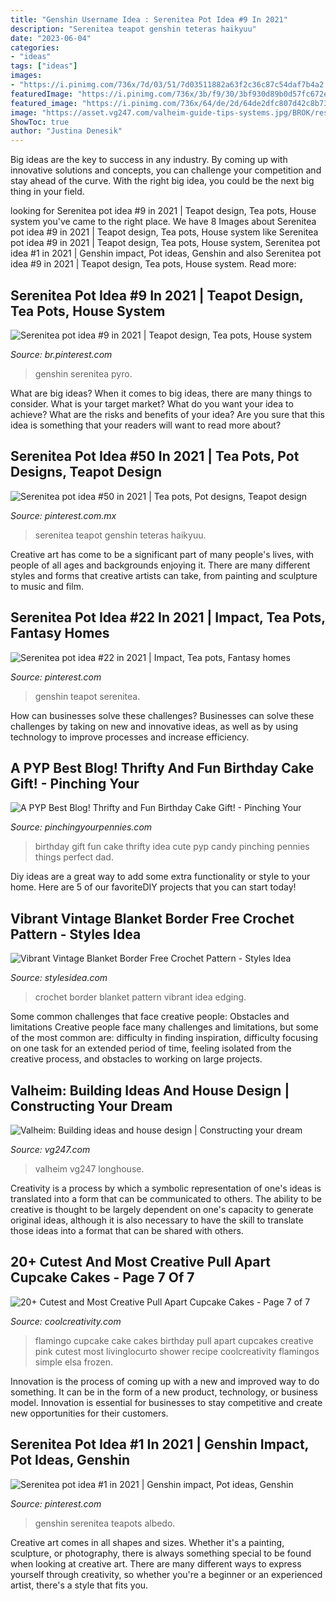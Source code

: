 ```yaml
---
title: "Genshin Username Idea : Serenitea Pot Idea #9 In 2021"
description: "Serenitea teapot genshin teteras haikyuu"
date: "2023-06-04"
categories:
- "ideas"
tags: ["ideas"]
images:
- "https://i.pinimg.com/736x/7d/03/51/7d03511882a63f2c36c87c54daf7b4a2.jpg"
featuredImage: "https://i.pinimg.com/736x/3b/f9/30/3bf930d89b0d57fc672e7fdf137eefd3.jpg"
featured_image: "https://i.pinimg.com/736x/64/de/2d/64de2dfc807d42c8b73e5214f978b01e.jpg"
image: "https://asset.vg247.com/valheim-guide-tips-systems.jpg/BROK/resize/1200x630&gt;/format/jpg/quality/80/valheim-guide-tips-systems.jpg"
ShowToc: true
author: "Justina Denesik"
---
```



Big ideas are the key to success in any industry. By coming up with innovative solutions and concepts, you can challenge your competition and stay ahead of the curve. With the right big idea, you could be the next big thing in your field.

	

		
looking for Serenitea pot idea #9 in 2021 | Teapot design, Tea pots, House system you've came to the right place. We have 8 Images about Serenitea pot idea #9 in 2021 | Teapot design, Tea pots, House system like Serenitea pot idea #9 in 2021 | Teapot design, Tea pots, House system, Serenitea pot idea #1 in 2021 | Genshin impact, Pot ideas, Genshin and also Serenitea pot idea #9 in 2021 | Teapot design, Tea pots, House system. Read more:
		
    
## Serenitea Pot Idea #9 In 2021 | Teapot Design, Tea Pots, House System

<img loading=lazy src="https://i.pinimg.com/736x/88/2c/a9/882ca920833a422528a05d5f46386f00.jpg" onerror="this.onerror=null;this.src='https://tse2.mm.bing.net/th?id=OIP.WV5VSVrlALv9UDTCfAK9PQHaEK&amp;pid=15.1';" alt="Serenitea pot idea #9 in 2021 | Teapot design, Tea pots, House system">

_Source: br.pinterest.com_

>genshin serenitea pyro. 

	

What are big ideas?
When it comes to big ideas, there are many things to consider. What is your target market? What do you want your idea to achieve? What are the risks and benefits of your idea? Are you sure that this idea is something that your readers will want to read more about?

    
## Serenitea Pot Idea #50 In 2021 | Tea Pots, Pot Designs, Teapot Design

<img loading=lazy src="https://i.pinimg.com/736x/3b/f9/30/3bf930d89b0d57fc672e7fdf137eefd3.jpg" onerror="this.onerror=null;this.src='https://tse4.mm.bing.net/th?id=OIP.8awkZQXP4nAeiZgHNkbEdQHaEK&amp;pid=15.1';" alt="Serenitea pot idea #50 in 2021 | Tea pots, Pot designs, Teapot design">

_Source: pinterest.com.mx_

>serenitea teapot genshin teteras haikyuu. 

	

Creative art has come to be a significant part of many people's lives, with people of all ages and backgrounds enjoying it. There are many different styles and forms that creative artists can take, from painting and sculpture to music and film.

    
## Serenitea Pot Idea #22 In 2021 | Impact, Tea Pots, Fantasy Homes

<img loading=lazy src="https://i.pinimg.com/736x/7d/03/51/7d03511882a63f2c36c87c54daf7b4a2.jpg" onerror="this.onerror=null;this.src='https://tse3.mm.bing.net/th?id=OIP.rQ68iKkzylw3FiC-DN8BDAHaCo&amp;pid=15.1';" alt="Serenitea pot idea #22 in 2021 | Impact, Tea pots, Fantasy homes">

_Source: pinterest.com_

>genshin teapot serenitea. 

	

How can businesses solve these challenges?
Businesses can solve these challenges by taking on new and innovative ideas, as well as by using technology to improve processes and increase efficiency.

    
## A PYP Best Blog! Thrifty And Fun Birthday Cake Gift! - Pinching Your

<img loading=lazy src="http://www.pinchingyourpennies.com/wp-content/uploads/2012/10/IMG_9319copy1.jpg" onerror="this.onerror=null;this.src='https://tse2.mm.bing.net/th?id=OIP.mpuCBCiHuhB3D6fAmcqcFgHaLH&amp;pid=15.1';" alt="A PYP Best Blog! Thrifty and Fun Birthday Cake Gift! - Pinching Your">

_Source: pinchingyourpennies.com_

>birthday gift fun cake thrifty idea cute pyp candy pinching pennies things perfect dad. 

	

Diy ideas are a great way to add some extra functionality or style to your home. Here are 5 of our favoriteDIY projects that you can start today!

    
## Vibrant Vintage Blanket Border Free Crochet Pattern - Styles Idea

<img loading=lazy src="https://stateless.stylesidea.com/2018/06/vibrant-vintage-blanket-border-free-crochet-pattern.jpg" onerror="this.onerror=null;this.src='https://tse1.mm.bing.net/th?id=OIP.jSJwGG3T8UVwMPfGHCOX_AHaFr&amp;pid=15.1';" alt="Vibrant Vintage Blanket Border Free Crochet Pattern - Styles Idea">

_Source: stylesidea.com_

>crochet border blanket pattern vibrant idea edging. 

	

Some common challenges that face creative people: Obstacles and limitations
Creative people face many challenges and limitations, but some of the most common are: difficulty in finding inspiration, difficulty focusing on one task for an extended period of time, feeling isolated from the creative process, and obstacles to working on large projects.

    
## Valheim: Building Ideas And House Design | Constructing Your Dream

<img loading=lazy src="https://asset.vg247.com/valheim-guide-tips-systems.jpg/BROK/resize/1200x630&gt;/format/jpg/quality/80/valheim-guide-tips-systems.jpg" onerror="this.onerror=null;this.src='https://tse4.mm.bing.net/th?id=OIP.W3KMTikWCZk08ePUWUU-9QHaEK&amp;pid=15.1';" alt="Valheim: Building ideas and house design | Constructing your dream">

_Source: vg247.com_

>valheim vg247 longhouse. 

	

Creativity is a process by which a symbolic representation of one's ideas is translated into a form that can be communicated to others. The ability to be creative is thought to be largely dependent on one's capacity to generate original ideas, although it is also necessary to have the skill to translate those ideas into a format that can be shared with others.

    
## 20+ Cutest And Most Creative Pull Apart Cupcake Cakes - Page 7 Of 7

<img loading=lazy src="http://coolcreativity.com/wp-content/uploads/2016/03/flamingo-party-cake.jpg" onerror="this.onerror=null;this.src='https://tse4.mm.bing.net/th?id=OIP.8z6bL-pQRly0egtv7OEu3QAAAA&amp;pid=15.1';" alt="20+ Cutest and Most Creative Pull Apart Cupcake Cakes - Page 7 of 7">

_Source: coolcreativity.com_

>flamingo cupcake cake cakes birthday pull apart cupcakes creative pink cutest most livinglocurto shower recipe coolcreativity flamingos simple elsa frozen. 

	

Innovation is the process of coming up with a new and improved way to do something. It can be in the form of a new product, technology, or business model. Innovation is essential for businesses to stay competitive and create new opportunities for their customers.

    
## Serenitea Pot Idea #1 In 2021 | Genshin Impact, Pot Ideas, Genshin

<img loading=lazy src="https://i.pinimg.com/736x/64/de/2d/64de2dfc807d42c8b73e5214f978b01e.jpg" onerror="this.onerror=null;this.src='https://tse3.mm.bing.net/th?id=OIP.Kmt_7zcz7DU6j5k-b-MAFQHaEK&amp;pid=15.1';" alt="Serenitea pot idea #1 in 2021 | Genshin impact, Pot ideas, Genshin">

_Source: pinterest.com_

>genshin serenitea teapots albedo. 

	

Creative art comes in all shapes and sizes. Whether it's a painting, sculpture, or photography, there is always something special to be found when looking at creative art. There are many different ways to express yourself through creativity, so whether you're a beginner or an experienced artist, there's a style that fits you.

